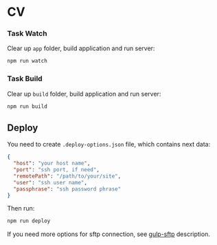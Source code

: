 # CV

### Task Watch
Clear up `app` folder, build application and run server:
```bash
npm run watch
```

### Task Build
Clear up `build` folder, build application and run server:
```bash
npm run build
```

## Deploy

You need to create `.deploy-options.json` file, which contains next data:

```json
{
  "host": "your host name",
  "port": "ssh port, if need",
  "remotePath": "/path/to/your/site",
  "user": "ssh user name",
  "passphrase": "ssh password phrase"
}
```

Then run:

```bash
npm run deploy
```

If you need more options for sftp connection, see [gulp-sftp][gulp-sftp] description.

[gulp-sftp]:https://www.npmjs.com/package/gulp-sftp
